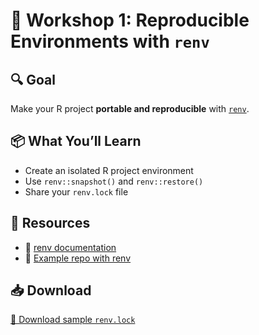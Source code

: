 # 🧪 Workshop 1: Reproducible Environments with `renv`

## 🔍 Goal

Make your R project **portable and reproducible** with [`renv`](https://rstudio.github.io/renv/).

## 📦 What You’ll Learn

- Create an isolated R project environment
- Use `renv::snapshot()` and `renv::restore()`
- Share your `renv.lock` file

## 🧰 Resources

- 📘 [renv documentation](https://rstudio.github.io/renv/)
- 📁 [Example repo with renv](https://github.com/jadelkarchi/renv-workshop)

## 📥 Download

[📎 Download sample `renv.lock`](./assets/renv.lock)
